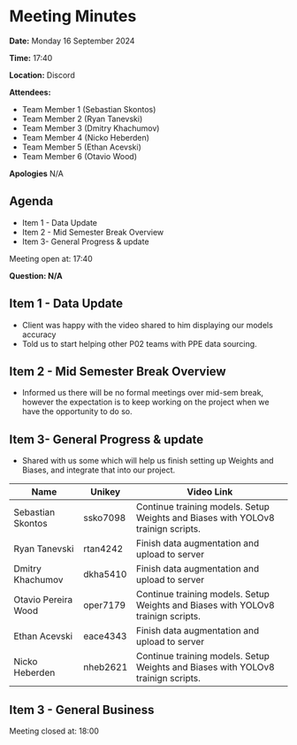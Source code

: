 # Meeting Minutes

**Date:** Monday 16 September 2024

**Time:** 17:40

**Location:** Discord

**Attendees:**

* Team Member 1 (Sebastian Skontos)
* Team Member 2 (Ryan Tanevski)
* Team Member 3 (Dmitry Khachumov)
* Team Member 4 (Nicko Heberden)
* Team Member 5 (Ethan Acevski)
* Team Member 6 (Otavio Wood)

**Apologies**
N/A



## Agenda

* Item 1 - Data Update
* Item 2 - Mid Semester Break Overview
* Item 3- General Progress & update

Meeting open at: 17:40


**Question: N/A**


## Item 1 - Data Update
* Client was happy with the video shared to him displaying our models accuracy
* Told us to start helping other P02 teams with PPE data sourcing.

## Item 2 - Mid Semester Break Overview
* Informed us there will be no formal meetings over mid-sem break, however the expectation is to keep working on the project when we have the opportunity to do so.

## Item 3- General Progress & update
* Shared with us some which will help us finish setting up Weights and Biases, and integrate that into our project.

| Name | Unikey | Video Link |
|--|--|--|
| Sebastian Skontos | ssko7098 | Continue training models. Setup Weights and Biases with YOLOv8 trainign scripts. |
| Ryan Tanevski | rtan4242 | Finish data augmentation and upload to server |
| Dmitry Khachumov | dkha5410 | Finish data augmentation and upload to server |
| Otavio Pereira Wood | oper7179 | Continue training models. Setup Weights and Biases with YOLOv8 trainign scripts. |
| Ethan Acevski | eace4343 | Finish data augmentation and upload to server |
| Nicko Heberden | nheb2621 | Continue training models. Setup Weights and Biases with YOLOv8 trainign scripts. |

## Item 3 - General Business

Meeting closed at:  18:00
